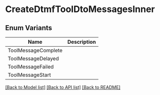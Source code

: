 # CreateDtmfToolDtoMessagesInner

## Enum Variants

| Name | Description |
|---- | -----|
| ToolMessageComplete |  |
| ToolMessageDelayed |  |
| ToolMessageFailed |  |
| ToolMessageStart |  |

[[Back to Model list]](../README.md#documentation-for-models) [[Back to API list]](../README.md#documentation-for-api-endpoints) [[Back to README]](../README.md)



